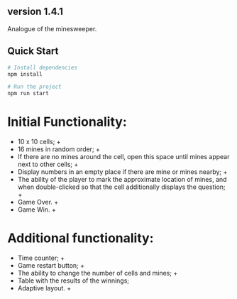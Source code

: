 
## version 1.4.1

Аnalogue of the minesweeper.

## Quick Start

```bash
# Install dependencies
npm install

# Run the project
npm run start
```

# Initial Functionality:

- 10 x 10 cells; +
- 16 mines in random order; +
- If there are no mines around the cell, open this space until mines appear next to other cells; +
- Display numbers in an empty place if there are mine or mines nearby; +
- The ability of the player to mark the approximate location of mines, and when double-clicked so that the cell additionally displays the question; +
- Game Over. +
- Game Win. +

# Additional functionality:

- Time counter; +
- Game restart button; +
- The ability to change the number of cells and mines; +
- Table with the results of the winnings;
- Adaptive layout. +
